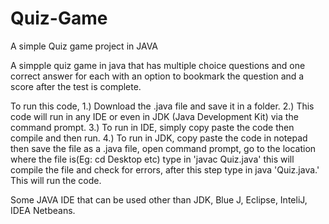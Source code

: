 # Quiz-Game
A simple Quiz game project in JAVA


A simpple quiz game in java that has multiple choice questions and one correct answer for each with an option to bookmark the question and a score after the test is complete.


To run this code, 
1.) Download the .java file and save it in a folder. 
2.) This code will run in any IDE or even in JDK (Java Development Kit) via the command prompt. 
3.) To run in IDE, simply copy paste the code then compile and then run. 
4.) To run in JDK, copy paste the code in notepad then save the file as a .java file, 
    open command prompt, go to the location where the file is(Eg: cd Desktop etc) type in 'javac Quiz.java' this will compile the file and check for errors, 
    after this step type in java 'Quiz.java.' This will run the code.

Some JAVA IDE that can be used other than JDK, 
Blue J, 
Eclipse,
InteliJ,
IDEA Netbeans.
